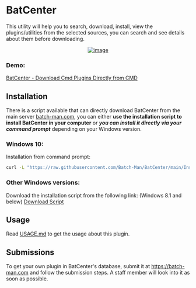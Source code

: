# BatCenter

This utility will help you to search, download, install, view the plugins/utilities from the selected sources, you can search and see details about them before downloading.
<center><a href="https://ibb.co/nbNBY4p"><img src="https://i.ibb.co/G0498Gm/image.png" alt="image" border="0"></a></center>

### Demo:
[BatCenter - Download Cmd Plugins Directly from CMD](https://batch-man.com/batcenter)

## Installation  
There is a script available that can directly download BatCenter from the main server [batch-man.com](https://batch-man.com), you can either **use the installation script to install BatCenter in your computer** or ***you can install it directly via your command prompt*** depending on your Windows version.

### Windows 10:
Installation from command prompt:  
```cmd
curl -L "https://raw.githubusercontent.com/Batch-Man/BatCenter/main/Install/batcenter_install.bat" --output "batcenter_install.bat" && "batcenter_install.bat" & del "batcenter_install.bat" /q /f > nul
```

### Other Windows versions:
Download the installation script from the following link: (Windows 8.1 and below)
<a href="https://github.com/Batch-Man/BatCenter/releases/">Download Script</a>  


## Usage
Read [USAGE.md](https://github.com/Batch-Man/BatCenter-by-Kvc/blob/main/USAGE.md) to get the usage about this plugin.

## Submissions
To get your own plugin in BatCenter's database, submit it at https://batch-man.com and follow the submission steps. A staff member will look into it as soon as possible.
